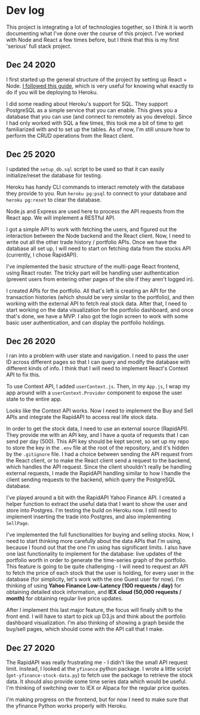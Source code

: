 # Dev log
This project is integrating a lot of technologies together, so I think it is worth documenting what I've done over the course of this project. I've worked with Node and React a few times before, but I think that this is my first 'serious' full stack project. 

## Dec 24 2020
I first started up the general structure of the project by setting up React + Node. [I followed this guide](https://github.com/mars/heroku-cra-node), which is very useful for knowing what exactly to do if you will be deploying to Heroku. 

I did some reading about Heroku's support for SQL. They support PostgreSQL as a simple service that you can enable. This gives you a database that you can use (and connect to remotely as you develop). Since I had only worked with SQL a few times, this took me a bit of time to get familiarized with and to set up the tables. As of now, I'm still unsure how to perform the CRUD operations from the React client. 

## Dec 25 2020
I updated the  `setup_db.sql` script to be used so that it can easily initialize/reset the database for testing.

Heroku has handy CLI commands to interact remotely with the database they provide to you. Run `heroku pg:psql` to connect to your database and `heroku pg:reset` to clear the database. 

Node.js and Express are used here to process the API requests from the React app. We will implement a RESTful API. 

I got a simple API to work with fetching the users, and figured out the interaction between the Node backend and the React client. Now, I need to write out all the other trade history / portfolio APIs. Once we have the database all set up, I will need to start on fetching data from the stocks API (currently, I chose RapidAPI). 

I've implemented the basic structure of the multi-page React frontend, using React router. The tricky part will be handling user authentication (prevent users from entering other pages of the site if they aren't logged in). 

I created APIs for the portfolio. All that's left is creating an API for the transaction histories (which should be very similar to the portfolio), and then working with the external API to fetch real stock data. After that, I need to start working on the data visualization for the portfolio dashboard, and once that's done, we have a MVP. I also got the login screen to work with some basic user authentication, and can display the portfolio holdings. 

## Dec 26 2020
I ran into a problem with user state and navigation. I need to pass the user ID across different pages so that I can query and modify the database with different kinds of info. I think that I will need to implement React's Context API to fix this. 

To use Context API, I added `userContext.js`. Then, in my `App.js`, I wrap my app around with a `userContext.Provider` component to expose the user state to the entire app. 

Looks like the Context API works. Now I need to implement the Buy and Sell APIs and integrate the RapidAPI to access real life stock data. 

In order to get the stock data, I need to use an external source (RapidAPI). They provide me with an API key, and I have a quota of requests that I can send per day (500). This API key should be kept secret, so set up my repo to store the key in the `.env` file at the root of the repository, and it's hidden by the `.gitignore` file. I had a choice between sending the API request from the React client, or to make the React client send a request to the backend, which handles the API request. Since the client shouldn't really be handling external requests, I made the RapidAPI handling similar to how I handle the client sending requests to the backend, which query the PostgreSQL database. 

I've played around a bit with the RapidAPI Yahoo Finance API. I created a helper function to extract the useful data that I want to show the user and store into Postgres. I'm testing the build on Heroku now. I still need to implement inserting the trade into Postgres, and also implementing `SellPage`. 

I've implemented the full functionalities for buying and selling stocks. Now, I need to start thinking more carefully about the data APIs that I'm using, because I found out that the one I'm using has significant limits. I also have one last functionality to implement for the database: live updates of the portfolio worth in order to generate the time-series graph of the portfolio. This feature is going to be quite challenging - I will need to request an API to fetch the price of each stock that the user is holding, for every user in the database (for simplicity, let's work with the one Guest user for now). I'm thinking of using **Yahoo Finance Low-Latency (100 requests / day)** for obtaining detailed stock information, and **IEX cloud (50,000 requests / month)** for obtaining regular live price updates. 

After I implement this last major feature, the focus will finally shift to the front end. I will have to start to pick up D3.js and think about the portfolio dashboard visualization. I'm also thinking of showing a graph beside the buy/sell pages, which should come with the API call that I make. 


## Dec 27 2020
The RapidAPI was really frustrating me - I didn't like the small API request limit. Instead, I looked at the `yfinance` python package. I wrote a little script (`get-yfinance-stock-data.py`) to fetch use the package to retrieve the stock data. It should also provide some time series data which would be useful. I'm thinking of switching over to IEX or Alpaca for the regular price quotes. 

I'm making progress on the frontend, but for now I need to make sure that the yfinance Python works properly with Heroku. 